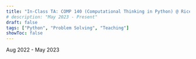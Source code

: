 ```yaml
---
title: "In-Class TA: COMP 140 (Computational Thinking in Python) @ Rice"
# description: "May 2023 - Present"
draft: false
tags: ["Python", "Problem Solving", "Teaching"]
showToc: false
---
```

Aug 2022 - May 2023
